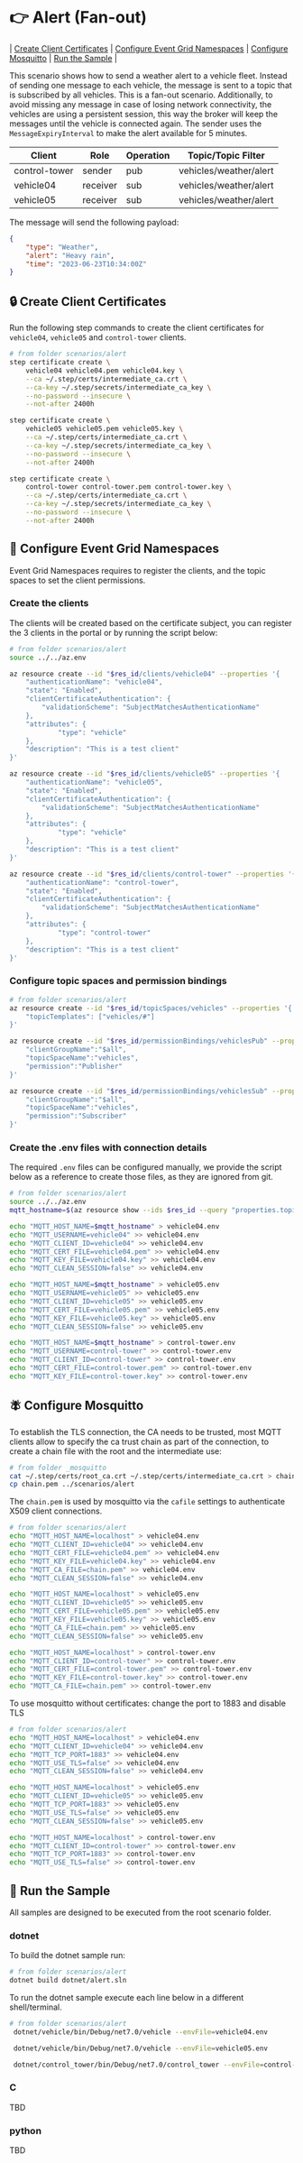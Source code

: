 # :point_right: Alert (Fan-out)

| [Create Client Certificates](#lock-create-client-certificates) | [Configure Event Grid Namespaces](#triangular_ruler-configure-event-grid-namespaces) | [Configure Mosquitto](#fly-configure-mosquitto) | [Run the Sample](#game_die-run-the-sample) |

This scenario shows how to send a weather alert to a vehicle fleet. Instead of sending one message to each vehicle, the message is sent to a topic that is subscribed by all vehicles. This is a fan-out scenario. Additionally, to avoid missing any message in case of losing network connectivity, the vehicles are using a persistent session, this way the broker will keep the messages until the vehicle is connected again. The sender uses the `MessageExpiryInterval` to make the alert available for 5 minutes. 


|Client|Role|Operation|Topic/Topic Filter|
|------|----|---------|------------------|
|control-tower|sender|pub|vehicles/weather/alert|
|vehicle04|receiver|sub|vehicles/weather/alert|
|vehicle05|receiver|sub|vehicles/weather/alert|

The message will send the following payload:

```json
{
	"type": "Weather",
	"alert": "Heavy rain",
	"time": "2023-06-23T10:34:00Z"
}
```

## :lock: Create Client Certificates

Run the following step commands to create the client certificates for `vehicle04`, `vehicle05` and `control-tower` clients.

```bash
# from folder scenarios/alert
step certificate create \
    vehicle04 vehicle04.pem vehicle04.key \
    --ca ~/.step/certs/intermediate_ca.crt \
    --ca-key ~/.step/secrets/intermediate_ca_key \
    --no-password --insecure \
    --not-after 2400h

step certificate create \
    vehicle05 vehicle05.pem vehicle05.key \
    --ca ~/.step/certs/intermediate_ca.crt \
    --ca-key ~/.step/secrets/intermediate_ca_key \
    --no-password --insecure \
    --not-after 2400h

step certificate create \
    control-tower control-tower.pem control-tower.key \
    --ca ~/.step/certs/intermediate_ca.crt \
    --ca-key ~/.step/secrets/intermediate_ca_key \
    --no-password --insecure \
    --not-after 2400h

```

## :triangular_ruler: Configure Event Grid Namespaces

Event Grid Namespaces requires to register the clients, and the topic spaces to set the client permissions.

### Create the clients

The clients will be created based on the certificate subject, you can register the 3 clients in the portal or by running the script below:

```bash
# from folder scenarios/alert
source ../../az.env

az resource create --id "$res_id/clients/vehicle04" --properties '{
    "authenticationName": "vehicle04",
    "state": "Enabled",
    "clientCertificateAuthentication": {
        "validationScheme": "SubjectMatchesAuthenticationName"
    },
    "attributes": {
            "type": "vehicle"
    },
    "description": "This is a test client"
}'

az resource create --id "$res_id/clients/vehicle05" --properties '{
    "authenticationName": "vehicle05",
    "state": "Enabled",
    "clientCertificateAuthentication": {
        "validationScheme": "SubjectMatchesAuthenticationName"
    },
    "attributes": {
            "type": "vehicle"
    },
    "description": "This is a test client"
}'

az resource create --id "$res_id/clients/control-tower" --properties '{
    "authenticationName": "control-tower",
    "state": "Enabled",
    "clientCertificateAuthentication": {
        "validationScheme": "SubjectMatchesAuthenticationName"
    },
    "attributes": {
            "type": "control-tower"
    },
    "description": "This is a test client"
}'

```

### Configure topic spaces and permission bindings

```bash
# from folder scenarios/alert
az resource create --id "$res_id/topicSpaces/vehicles" --properties '{
    "topicTemplates": ["vehicles/#"]
}'

az resource create --id "$res_id/permissionBindings/vehiclesPub" --properties '{
    "clientGroupName":"$all",
    "topicSpaceName":"vehicles",
    "permission":"Publisher"
}'

az resource create --id "$res_id/permissionBindings/vehiclesSub" --properties '{
    "clientGroupName":"$all",
    "topicSpaceName":"vehicles",
    "permission":"Subscriber"
}'
```

### Create the .env files with connection details

The required `.env` files can be configured manually, we provide the script below as a reference to create those files, as they are ignored from git.

```bash
# from folder scenarios/alert
source ../../az.env
mqtt_hostname=$(az resource show --ids $res_id --query "properties.topicSpacesConfiguration.hostname" -o tsv)

echo "MQTT_HOST_NAME=$mqtt_hostname" > vehicle04.env
echo "MQTT_USERNAME=vehicle04" >> vehicle04.env
echo "MQTT_CLIENT_ID=vehicle04" >> vehicle04.env
echo "MQTT_CERT_FILE=vehicle04.pem" >> vehicle04.env
echo "MQTT_KEY_FILE=vehicle04.key" >> vehicle04.env
echo "MQTT_CLEAN_SESSION=false" >> vehicle04.env

echo "MQTT_HOST_NAME=$mqtt_hostname" > vehicle05.env
echo "MQTT_USERNAME=vehicle05" >> vehicle05.env
echo "MQTT_CLIENT_ID=vehicle05" >> vehicle05.env
echo "MQTT_CERT_FILE=vehicle05.pem" >> vehicle05.env
echo "MQTT_KEY_FILE=vehicle05.key" >> vehicle05.env
echo "MQTT_CLEAN_SESSION=false" >> vehicle05.env

echo "MQTT_HOST_NAME=$mqtt_hostname" > control-tower.env
echo "MQTT_USERNAME=control-tower" >> control-tower.env
echo "MQTT_CLIENT_ID=control-tower" >> control-tower.env
echo "MQTT_CERT_FILE=control-tower.pem" >> control-tower.env
echo "MQTT_KEY_FILE=control-tower.key" >> control-tower.env
```

## :fly: Configure Mosquitto

To establish the TLS connection, the CA needs to be trusted, most MQTT clients allow to specify the ca trust chain as part of the connection, to create a chain file with the root and the intermediate use:

```bash
# from folder _mosquitto
cat ~/.step/certs/root_ca.crt ~/.step/certs/intermediate_ca.crt > chain.pem
cp chain.pem ../scenarios/alert
```
The `chain.pem` is used by mosquitto via the `cafile` settings to authenticate X509 client connections.

```bash
# from folder scenarios/alert
echo "MQTT_HOST_NAME=localhost" > vehicle04.env
echo "MQTT_CLIENT_ID=vehicle04" >> vehicle04.env
echo "MQTT_CERT_FILE=vehicle04.pem" >> vehicle04.env
echo "MQTT_KEY_FILE=vehicle04.key" >> vehicle04.env
echo "MQTT_CA_FILE=chain.pem" >> vehicle04.env
echo "MQTT_CLEAN_SESSION=false" >> vehicle04.env

echo "MQTT_HOST_NAME=localhost" > vehicle05.env
echo "MQTT_CLIENT_ID=vehicle05" >> vehicle05.env
echo "MQTT_CERT_FILE=vehicle05.pem" >> vehicle05.env
echo "MQTT_KEY_FILE=vehicle05.key" >> vehicle05.env
echo "MQTT_CA_FILE=chain.pem" >> vehicle05.env
echo "MQTT_CLEAN_SESSION=false" >> vehicle05.env

echo "MQTT_HOST_NAME=localhost" > control-tower.env
echo "MQTT_CLIENT_ID=control-tower" >> control-tower.env
echo "MQTT_CERT_FILE=control-tower.pem" >> control-tower.env
echo "MQTT_KEY_FILE=control-tower.key" >> control-tower.env
echo "MQTT_CA_FILE=chain.pem" >> control-tower.env

```

To use mosquitto without certificates: change the port to 1883 and disable TLS

```bash
# from folder scenarios/alert
echo "MQTT_HOST_NAME=localhost" > vehicle04.env
echo "MQTT_CLIENT_ID=vehicle04" >> vehicle04.env
echo "MQTT_TCP_PORT=1883" >> vehicle04.env
echo "MQTT_USE_TLS=false" >> vehicle04.env
echo "MQTT_CLEAN_SESSION=false" >> vehicle04.env

echo "MQTT_HOST_NAME=localhost" > vehicle05.env
echo "MQTT_CLIENT_ID=vehicle05" >> vehicle05.env
echo "MQTT_TCP_PORT=1883" >> vehicle05.env
echo "MQTT_USE_TLS=false" >> vehicle05.env
echo "MQTT_CLEAN_SESSION=false" >> vehicle05.env

echo "MQTT_HOST_NAME=localhost" > control-tower.env
echo "MQTT_CLIENT_ID=control-tower" >> control-tower.env
echo "MQTT_TCP_PORT=1883" >> control-tower.env
echo "MQTT_USE_TLS=false" >> control-tower.env
```

## :game_die: Run the Sample

All samples are designed to be executed from the root scenario folder.

### dotnet

To build the dotnet sample run:

```bash
# from folder scenarios/alert
dotnet build dotnet/alert.sln 
```

To run the dotnet sample execute each line below in a different shell/terminal.

```bash
# from folder scenarios/alert
 dotnet/vehicle/bin/Debug/net7.0/vehicle --envFile=vehicle04.env
```
```bash
 dotnet/vehicle/bin/Debug/net7.0/vehicle --envFile=vehicle05.env
```
```bash
 dotnet/control_tower/bin/Debug/net7.0/control_tower --envFile=control-tower.env
```

### C

TBD


### python

TBD